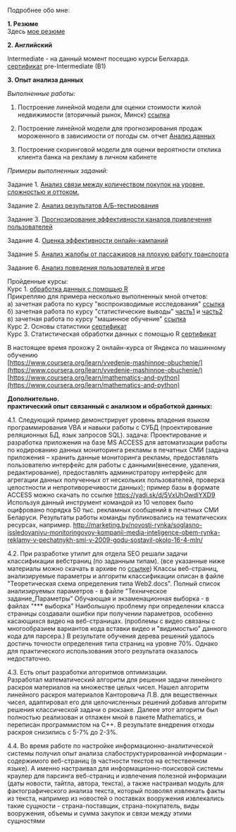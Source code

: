 Подробнее обо мне:

**1. Резюме**  
Здесь [мое резюме](http://jobs.tut.by/resume/69a58361ff02a111a30039ed1f794e66434f43)

**2. Английский**

Intermediate - на данный момент посещаю курсы Белхарда.  
[сертификат](https://yadi.sk/i/CZigBEAjoy9f6) pre-Intermediate (B1)  
  

**3. Опыт анализа данных**  

*Выполненные работы:*

1) Построение линейной модели для оценки стоимости жилой недвижимости (вторичный рынок, Минск) [ссылка](https://github.com/Grag2015/Nedvizhimost)

2) Построение линейной модели для прогнозирования продаж мороженного в зависимости от погоды
см. отчет [Анализ данных](https://github.com/Grag2015/ice-cream/blob/master/9_Weather/Analys_Sales_Weather_TOP.md) 

3) Построение скоринговой модели для оценки вероятности отклика клиента банка на рекламу в личном кабинете


<a name="tasks">*Примеры выполненных заданий:*</a>

Задание 1. [Анализ связи между количеством покупок на уровне, сложностью и оттоком.](http://htmlpreview.github.io/?https://github.com/Grag2015/testInfotech/blob/master/Task_1_match-3.html)

Задание 2. [Анализ результатов А/Б-тестирования](http://htmlpreview.github.io/?https://github.com/Grag2015/testInfotech/blob/master/Task_3_AB-test.html)

Задание 3. [Прогнозирование эффективности каналов привлечения пользователей](http://htmlpreview.github.io/?https://github.com/Grag2015/testInfotech/blob/master/Task_2_advert_channels.html) 

Задание 4. [Оценка эффективности онлайн-кампаний](https://docs.google.com/document/d/1Twr9FvAmL86bg5HaXOG8I2J-baGW0bSFzB3nrRpZbfw/edit#heading=h.yyiyyr6ssklo) 

Задание 5. [Анализ жалобы от пассажиров на плохую работу транспорта](http://htmlpreview.github.io/?https://github.com/Grag2015/testWG/blob/master/Task_2_Minsktrans.html)

Задание 6. [Анализ поведения пользователей в игре](http://htmlpreview.github.io/?https://github.com/Grag2015/test_Playrix/blob/master/playrix_test.html)


Пройденные курсы:  
Курс 1.  [обработка данных с помощью R](https://www.coursera.org/specializations/jhudatascience)  
Прикрепляю для примера несколько выполненных мной отчетов:   
а) зачетная работа по курсу "воспроизводимые исследования" [ссылка](https://github.com/Grag2015/Coursera/blob/master/4_Reproducible%20Research/RepData_PeerAssessment2/StormData_analysis.md)  
б) зачетная работа по курсу "статистические выводы"   [часть1](https://github.com/Grag2015/Coursera/blob/master/5_Statistical%20Inference/Assessment1_part1.md) и [часть2](https://github.com/Grag2015/Coursera/blob/master/5_Statistical%20Inference/Assessment1_part2.md)  
в) зачетная работа по курсу "машинное обучение" [ссылка](http://htmlpreview.github.io/?https://github.com/Grag2015/Coursera/blob/master/7_Machine%20Learning/Course_project2.html)  
Курс 2. Основы статистики [сертификат](https://stepic.org/certificate/121f708b0704c6aa633a4725459bb867c3dad996.pdf)  
Курс 3. Статистическая обработки данных с помощью R [сертификат](https://stepic.org/certificate/35e817e40802f50e366699ead6981bbacedf26b9.pdf)  


В настоящее время прохожу 2 онлайн-курса от Яндекса по машинному обучению  
[https://www.coursera.org/learn/vvedenie-mashinnoe-obuchenie/](https://www.coursera.org/learn/vvedenie-mashinnoe-obuchenie/)  
[https://www.coursera.org/learn/mathematics-and-python](https://www.coursera.org/learn/mathematics-and-python)

**Дополнительно.**   
**практический опыт связанный с анализом и обработкой данных:**   

4.1. Следующий пример демонстрирует уровень владения языком программирования VBA и навыки работы с СУБД (проектирование реляционных БД, язык запросов SQL). задача: Проектирование и разработка приложения на базе MS ACCESS для автоматизации работы по кодированию данных мониторинга рекламы в печатных СМИ (задача приложения – хранить данные мониторинга рекламы, предоставлять пользователю интерфейс для работы с данными(внесение, удаления, редактирование), предоставлять администратору интерфейс для агрегации данных полученных от нескольких пользователей, проверка целостности и непротиворечивости данных); пример базы в формате ACCESS можно скачать по ссылке https://yadi.sk/d/5VxUhOwdiYXD9 Используя данный инструмент командой из 10 человек было оцифровано порядка 50 тыс. рекламных сообщений в печатных СМИ Беларуси. Результаты работы команды публиковались на тематических ресурсах, например. http://marketing.by/novosti-rynka/soglasno-issledovaniyu-monitoringovoy-kompanii-media-inteligence-obem-rynka-reklamy-v-pechatnykh-smi-v-2009-godu-sostavil-okolo-16-4-mln/  

4.2. При разработке утилит для отдела SEO решали задачи классификации вебстраниц (по заданным типам). (все указанные ниже материалы можно скачать в архиве по [ссылке](https://yadi.sk/d/SkM-ZqkEiYYh6))
Классы веб-страниц, анализируемые параметры и алгоритм классификации описан в файле "Теоретическая схема 
определения типа Web2.docs".
Полный список анализируемых параметров - в файле "Техническое задание_Параметры"
Обучающая и экзаменационная выборка - в файлах "*** выборка"
Наибольшую проблему при определении
класса страницы создавали ошибки при получении параметров, особенно касающихся видео на веб-страницах.
(проблемы с видео связаны с многообразием вариантов кода вставки видео и "видимостью" данного кода для парсера.)
В результате обучения дерева решений удалось достичь точности определения 
типа страниц на уровне 70%. Однако для практического использования этого
результата оказалось недостаточно.   

4.3. Есть опыт разработки алгоритмов оптимизации.  
Разработал математический алгоритм для решения задачи линейного раскроя материалов на множестве целых чисел. Нашел алгоритм линейного раскроя материалов Канторовича Л.В. для вещественных чисел, адаптировал
его для целочисленных решений добавив алгоритм решения классической задачи о рюкзаке. Далеее этот алгоритм был полностью реализован и отлажен мной в пакете Mathematics, и переписан программистом на С++. В результате внедрения отходы раскроя снизились с 5-7% до 2-3%.  

4.4. Во время работе по настройке информационно-аналитической системы получил опыт анализа слабоструктурированной информации - содержимого веб-страниц (в частности текстов на естественном языке). А именно настраивал для информационно-поисковой системы краулер для парсинга веб-страниц и извлечения полезной информации (даты новости, тайтла, автора, текста), а также настраивал модуль для фактографического анализа текста, который позволял извлекать факты из текста, например из новостей о поставках вооружения извлекались такие сущности - страна-поставщик, страна-покупатель, виды вооружения, объемы и сумма закупок и связи между этими сущностями
